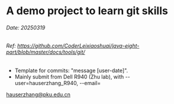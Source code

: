 # A demo project to learn git skills

###### Date: 20250319

###### Ref: https://github.com/CoderLeixiaoshuai/java-eight-part/blob/master/docs/tools/git/

* Template for commits: "message [user-date]".
* Mainly submit from Dell R940 (Zhu lab), with --user=hauserzhang_R940, --email=

hauserzhang@pku.edu.cn
